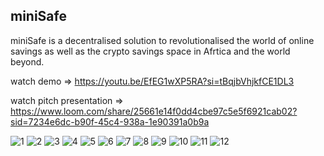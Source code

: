 ## miniSafe
miniSafe is a decentralised solution to revolutionalised the world of online savings as well as the crypto savings space in Afrtica and the world beyond.


watch demo => https://youtu.be/EfEG1wXP5RA?si=tBqjbVhjkfCE1DL3

watch pitch presentation => https://www.loom.com/share/25661e14f0dd4cbe97c5e5f6921cab02?sid=7234e6dc-b90f-45c4-938a-1e90391a0b9a


![1](https://github.com/emiridbest/miniSafe/assets/6362475/4eed805c-1e89-4295-af83-2a8a1db3a8ac)
![2](https://github.com/emiridbest/miniSafe/assets/6362475/a1ac4862-edfd-4846-b872-89a4c26ecdea)
![3](https://github.com/emiridbest/miniSafe/assets/6362475/b8a70f1a-af39-4261-8fdc-de907e7755de)
![4](https://github.com/emiridbest/miniSafe/assets/6362475/e0fb73b5-6daf-4b11-a521-f0b0e42e30b5)
![5](https://github.com/emiridbest/miniSafe/assets/6362475/b035538f-1f6c-44b2-bd6d-1d849c5ee4b8)
![6](https://github.com/emiridbest/miniSafe/assets/6362475/2b1d0ef2-33dd-44f1-b3de-5f2730ef681e)
![7](https://github.com/emiridbest/miniSafe/assets/6362475/d389cf6e-d2c8-4c57-afd7-880bff4e68f6)
![8](https://github.com/emiridbest/miniSafe/assets/6362475/5a06c4d7-b15e-400e-8462-ccc550a4eee2)
![9](https://github.com/emiridbest/miniSafe/assets/6362475/bbcf874e-cfb5-45e5-a27e-6bab6d83e88c)
![10](https://github.com/emiridbest/miniSafe/assets/6362475/768ae40f-87a7-441f-9638-6e9ed5e18e6c)
![11](https://github.com/emiridbest/miniSafe/assets/6362475/9d8157da-bde1-478f-93fa-1a42cf6c2e42)
![12](https://github.com/emiridbest/miniSafe/assets/6362475/7df216f0-fa4e-473a-8990-7d0e9521c1e2)
